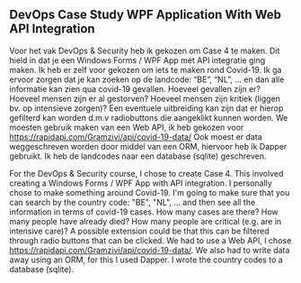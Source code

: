 ## DevOps Case Study WPF Application With Web API Integration 
Voor het vak DevOps & Security heb ik gekozen om Case 4 te maken. Dit hield in dat je een Windows Forms / WPF App met API integratie ging maken. Ik heb er zelf voor gekozen om iets te maken rond Covid-19. Ik ga ervoor zorgen dat je kan zoeken op de landcode: “BE”, “NL”, … en dan alle informatie kan zien qua covid-19 gevallen. Hoeveel gevallen zijn er? Hoeveel mensen zijn er al gestorven? Hoeveel mensen zijn kritiek (liggen bv. op intensieve zorgen)? Een eventuele uitbreiding kan zijn dat er hierop gefilterd kan worden d.m.v radiobuttons die aangeklikt kunnen worden.  We moesten gebruik maken van een Web API, ik heb gekozen voor https://rapidapi.com/Gramzivi/api/covid-19-data/ Ook moest er data weggeschreven worden door middel van een ORM, hiervoor heb ik Dapper gebruikt. Ik heb de landcodes naar een database (sqlite) geschreven.  

For the DevOps & Security course, I chose to create Case 4. This involved creating a Windows Forms / WPF App with API integration. I personally chose to make something around Covid-19. I'm going to make sure that you can search by the country code: "BE", "NL", ... and then see all the information in terms of covid-19 cases. How many cases are there? How many people have already died? How many people are critical (e.g. are in intensive care)? A possible extension could be that this can be filtered through radio buttons that can be clicked.  We had to use a Web API, I chose https://rapidapi.com/Gramzivi/api/covid-19-data/. We also had to write data away using an ORM, for this I used Dapper. I wrote the country codes to a database (sqlite).

